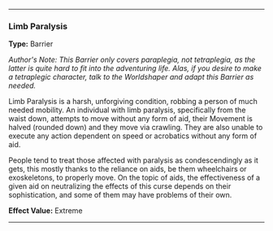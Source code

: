 ___
### Limb Paralysis
__Type:__ Barrier

*Author's Note: This Barrier only covers paraplegia, not tetraplegia, as the latter is quite hard to fit into the adventuring life. Alas, if you desire to make a tetraplegic character, talk to the Worldshaper and adapt this Barrier as needed.*

Limb Paralysis is a harsh, unforgiving condition, robbing a person of much needed mobility. An individual with limb paralysis, specifically from the waist down, attempts to move without any form of aid, their Movement is halved (rounded down) and they move via crawling. They are also unable to execute any action dependent on speed or acrobatics without any form of aid.

People tend to treat those affected with paralysis as condescendingly as it gets, this mostly thanks to the reliance on aids, be them wheelchairs or exoskeletons, to properly move. On the topic of aids, the effectiveness of a given aid on neutralizing the effects of this curse depends on their sophistication, and some of them may have problems of their own.

__Effect Value:__ Extreme

___